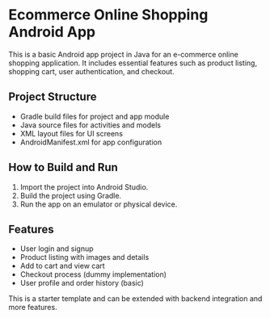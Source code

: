 # Ecommerce Online Shopping Android App

This is a basic Android app project in Java for an e-commerce online shopping application. It includes essential features such as product listing, shopping cart, user authentication, and checkout.

## Project Structure

- Gradle build files for project and app module
- Java source files for activities and models
- XML layout files for UI screens
- AndroidManifest.xml for app configuration

## How to Build and Run

1. Import the project into Android Studio.
2. Build the project using Gradle.
3. Run the app on an emulator or physical device.

## Features

- User login and signup
- Product listing with images and details
- Add to cart and view cart
- Checkout process (dummy implementation)
- User profile and order history (basic)

This is a starter template and can be extended with backend integration and more features.
